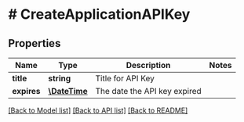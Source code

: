 # # CreateApplicationAPIKey

## Properties

Name | Type | Description | Notes
------------ | ------------- | ------------- | -------------
**title** | **string** | Title for API Key | 
**expires** | [**\DateTime**](\DateTime.md) | The date the API key expired | 

[[Back to Model list]](../../README.md#documentation-for-models) [[Back to API list]](../../README.md#documentation-for-api-endpoints) [[Back to README]](../../README.md)


